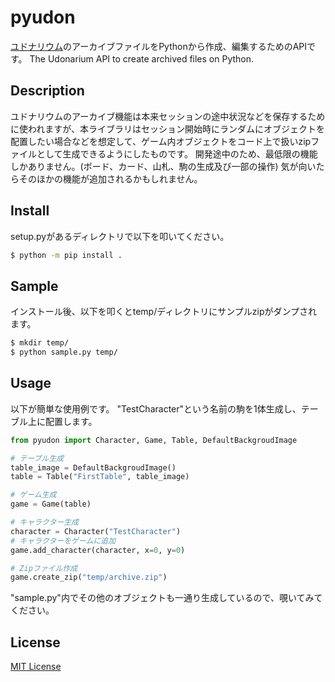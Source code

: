 # pyudon

[ユドナリウム](https://github.com/TK11235/udonarium)のアーカイブファイルをPythonから作成、編集するためのAPIです。
The Udonarium API to create archived files on Python.

## Description

ユドナリウムのアーカイブ機能は本来セッションの途中状況などを保存するために使われますが、本ライブラリはセッション開始時にランダムにオブジェクトを配置したい場合などを想定して、ゲーム内オブジェクトをコード上で扱いzipファイルとして生成できるようにしたものです。
開発途中のため、最低限の機能しかありません。(ボード、カード、山札、駒の生成及び一部の操作)
気が向いたらそのほかの機能が追加されるかもしれません。

## Install

setup.pyがあるディレクトリで以下を叩いてください。

```bash
$ python -m pip install .
```

## Sample

インストール後、以下を叩くとtemp/ディレクトリにサンプルzipがダンプされます。

```bash
$ mkdir temp/
$ python sample.py temp/
```

## Usage

以下が簡単な使用例です。
"TestCharacter"という名前の駒を1体生成し、テーブル上に配置します。

```python
from pyudon import Character, Game, Table, DefaultBackgroudImage

# テーブル生成
table_image = DefaultBackgroudImage()
table = Table("FirstTable", table_image)

# ゲーム生成
game = Game(table)

# キャラクター生成
character = Character("TestCharacter")
# キャラクターをゲームに追加
game.add_character(character, x=0, y=0)

# Zipファイル作成
game.create_zip("temp/archive.zip")
```

"sample.py"内でその他のオブジェクトも一通り生成しているので、覗いてみてください。

## License

[MIT License](https://github.com/alfa0112/pyudon/blob/master/LICENSE)

